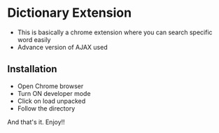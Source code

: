 # Dictionary Extension

- This is basically a chrome extension where you can search specific word easily
- Advance version of AJAX used

## Installation
- Open Chrome browser
- Turn ON developer mode
- Click on load unpacked 
- Follow the directory

And that's it. Enjoy!!
